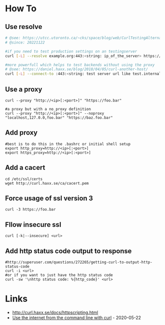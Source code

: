 # How To

## Use resolve

```bash
# @see: https://utcc.utoronto.ca/~cks/space/blog/web/CurlTestingAlternateServer
# @since: 20221122

#if you need to test production settings on an testingserver
curl [-L] --resolve example.org:443:<string: ip_of_the_server> https://www.example.org

#more powerfull which helps to test backends without using the proxy
# @see: https://daniel.haxx.se/blog/2018/04/05/curl-another-host/
curl [-L] --connect-to :443:<string: test server url like test.internal> http://www.example.org
```

## Use a proxy

```
curl --proxy "http://<ip>[:<port>]" "https://foo.bar"

#a proxy but with a no_proxy definition
curl --proxy "http://<ip>[:<port>]" --noproxy "localhost,127.0.0,foo.bar" "https://baz.foo.bar"
```

## Add proxy

```
#best is to do this in the .bashrc or initial shell setup
export http_proxy=http://<ip>[:<port>]
export https_proxy=http://<ip>[:<port>]
```

## Add a cacert

```
cd /etc/ssl/certs
wget http://curl.haxx.se/ca/cacert.pem
```

## Force usage of ssl version 3

```
curl -3 https://foo.bar
```

## Fllow insecure ssl

```
curl [-k|--insecure] <url>
```

## Add http status code output to response

```
#http://superuser.com/questions/272265/getting-curl-to-output-http-status-code
curl -i <url>
#or if you want to just have the http status code
curl -sw '\nhttp status code: %{http_code}' <url>
```

# Links

* http://curl.haxx.se/docs/httpscripting.html
* [Use the internet from the command line with curl](https://opensource.com/article/20/5/curl-cheat-sheet) - 2020-05-22
